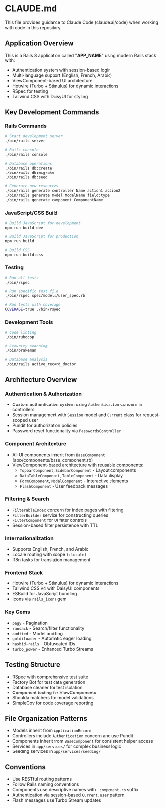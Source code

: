 # CLAUDE.md

This file provides guidance to Claude Code (claude.ai/code) when working with code in this repository.

## Application Overview

This is a Rails 8 application called "__APP_NAME__" using modern Rails stack with:
- Authentication system with session-based login
- Multi-language support (English, French, Arabic)
- ViewComponent-based UI architecture
- Hotwire (Turbo + Stimulus) for dynamic interactions
- RSpec for testing
- Tailwind CSS with DaisyUI for styling

## Key Development Commands

### Rails Commands
```bash
# Start development server
./bin/rails server

# Rails console
./bin/rails console

# Database operations
./bin/rails db:create
./bin/rails db:migrate
./bin/rails db:seed

# Generate new resources
./bin/rails generate controller Name action1 action2
./bin/rails generate model ModelName field:type
./bin/rails generate component ComponentName
```

### JavaScript/CSS Build
```bash
# Build JavaScript for development
npm run build-dev

# Build JavaScript for production
npm run build

# Build CSS
npm run build:css
```

### Testing
```bash
# Run all tests
./bin/rspec

# Run specific test file
./bin/rspec spec/models/user_spec.rb

# Run tests with coverage
COVERAGE=true ./bin/rspec
```

### Development Tools
```bash
# Code linting
./bin/rubocop

# Security scanning
./bin/brakeman

# Database analysis
./bin/rails active_record_doctor
```

## Architecture Overview

### Authentication & Authorization
- Custom authentication system using `Authentication` concern in controllers
- Session management with `Session` model and `Current` class for request-scoped user
- Pundit for authorization policies
- Password reset functionality via `PasswordsController`

### Component Architecture
- All UI components inherit from `BaseComponent` (app/components/base_component.rb)
- ViewComponent-based architecture with reusable components:
  - `TopbarComponent`, `SidebarComponent` - Layout components
  - `DataTableComponent`, `TableComponent` - Data display
  - `FormComponent`, `ModalComponent` - Interactive elements
  - `FlashComponent` - User feedback messages

### Filtering & Search
- `FilterableIndex` concern for index pages with filtering
- `FilterBuilder` service for constructing queries
- `FilterComponent` for UI filter controls
- Session-based filter persistence with TTL

### Internationalization
- Supports English, French, and Arabic
- Locale routing with scope `(:locale)`
- I18n tasks for translation management

### Frontend Stack
- Hotwire (Turbo + Stimulus) for dynamic interactions
- Tailwind CSS v4 with DaisyUI components
- ESBuild for JavaScript bundling
- Icons via `rails_icons` gem

### Key Gems
- `pagy` - Pagination
- `ransack` - Search/filter functionality
- `audited` - Model auditing
- `goldiloader` - Automatic eager loading
- `hashid-rails` - Obfuscated IDs
- `turbo_power` - Enhanced Turbo Streams

## Testing Structure
- RSpec with comprehensive test suite
- Factory Bot for test data generation
- Database cleaner for test isolation
- Component testing for ViewComponents
- Shoulda matchers for model validations
- SimpleCov for code coverage reporting

## File Organization Patterns
- Models inherit from `ApplicationRecord`
- Controllers include `Authentication` concern and use Pundit
- Components inherit from `BaseComponent` for consistent helper access
- Services in `app/services/` for complex business logic
- Seeding services in `app/services/seeding/`

## Conventions
- Use RESTful routing patterns
- Follow Rails naming conventions
- Components use descriptive names with `_component.rb` suffix
- Authentication via session-based `Current.user` pattern
- Flash messages use Turbo Stream updates